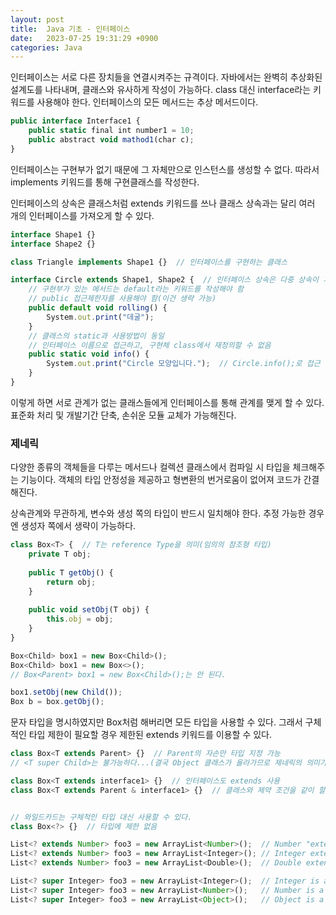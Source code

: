 ```yaml
---
layout: post
title:  Java 기초 - 인터페이스
date:   2023-07-25 19:31:29 +0900
categories: Java
---
```

인터페이스는 서로 다른 장치들을 연결시켜주는 규격이다. 자바에서는 완벽히 추상화된 설계도를 나타내며, 클래스와 유사하게 작성이 가능하다. class 대신 interface라는 키워드를 사용해야 한다. 인터페이스의 모든 메서드는 추상 메서드이다.

```javascript
public interface Interface1 {
    public static final int number1 = 10;
    public abstract void mathod1(char c);
}
```

인터페이스는 구현부가 없기 때문에 그 자체만으로 인스턴스를 생성할 수 없다. 따라서  implements 키워드를 통해 구현클래스를 작성한다.

인터페이스의 상속은 클래스처럼 extends 키워드를 쓰나 클래스 상속과는 달리 여러 개의 인터페이스를 가져오게 할 수 있다.

```javascript
interface Shape1 {}
interface Shape2 {}

class Triangle implements Shape1 {}  // 인터페이스를 구현하는 클래스

interface Circle extends Shape1, Shape2 {  // 인터페이스 상속은 다중 상속이 가능
    // 구현부가 있는 메서드는 default라는 키워드를 작성해야 함
    // public 접근제한자를 사용해야 함(이건 생략 가능)
    public default void rolling() {
    	System.out.print("데굴");
    }
    // 클래스의 static과 사용방법이 동일
    // 인터페이스 이름으로 접근하고, 구현체 class에서 재정의할 수 없음
    public static void info() {
        System.out.print("Circle 모양입니다.");  // Circle.info();로 접근
    }
}
```

이렇게 하면 서로 관계가 없는 클래스들에게 인터페이스를 통해 관계를 맺게 할 수 있다. 표준화 처리 및 개발기간 단축, 손쉬운 모듈 교체가 가능해진다.

### 제네릭

다양한 종류의 객체들을 다루는 메서드나 컬렉션 클래스에서 컴파일 시 타입을 체크해주는 기능이다. 객체의 타입 안정성을 제공하고 형변환의 번거로움이 없어져 코드가 간결해진다.

상속관계와 무관하게, 변수와 생성 쪽의 타입이 반드시 일치해야 한다. 추정 가능한 경우엔 생성자 쪽에서 생략이 가능하다.

```javascript
class Box<T> {  // T는 reference Type을 의미(임의의 참조형 타입)
    private T obj;
    
    public T getObj() {
    	return obj;
    }
    
    public void setObj(T obj) {
    	this.obj = obj;
    }
}

Box<Child> box1 = new Box<Child>();
Box<Child> box1 = new Box<>();
// Box<Parent> box1 = new Box<Child>();는 안 된다.

box1.setObj(new Child());
Box b = box.getObj();
```

문자 타입을 명시하였지만 Box<T>처럼 해버리면 모든 타입을 사용할 수 있다. 그래서 구체적인 타입 제한이 필요할 경우 제한된 extends 키워드를 이용할 수 있다. 

```javascript
class Box<T extends Parent> {}  // Parent의 자손만 타입 지정 가능
// <T super Child>는 불가능하다...(결국 Object 클래스가 올라가므로 제네릭의 의미가 없음)

class Box<T extends interface1> {}  // 인터페이스도 extends 사용
class Box<T extends Parent & interface1> {}  // 클래스와 제약 조건을 같이 할 경우 &로 연결


// 와일드카드는 구체적인 타입 대신 사용할 수 있다.
class Box<?> {}  // 타입에 제한 없음

List<? extends Number> foo3 = new ArrayList<Number>();  // Number "extends" Number
List<? extends Number> foo3 = new ArrayList<Integer>(); // Integer extends Number
List<? extends Number> foo3 = new ArrayList<Double>();  // Double extends Number

List<? super Integer> foo3 = new ArrayList<Integer>();  // Integer is a "superclass" of Integer
List<? super Integer> foo3 = new ArrayList<Number>();   // Number is a superclass of Integer
List<? super Integer> foo3 = new ArrayList<Object>();   // Object is a superclass of Integer
```